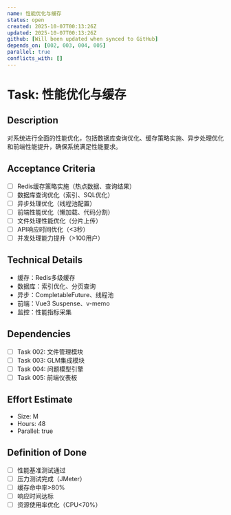 ```yaml
---
name: 性能优化与缓存
status: open
created: 2025-10-07T00:13:26Z
updated: 2025-10-07T00:13:26Z
github: [Will been updated when synced to GitHub]
depends_on: [002, 003, 004, 005]
parallel: true
conflicts_with: []
---
```


# Task: 性能优化与缓存

## Description
对系统进行全面的性能优化，包括数据库查询优化、缓存策略实施、异步处理优化和前端性能提升，确保系统满足性能要求。

## Acceptance Criteria
- [ ] Redis缓存策略实施（热点数据、查询结果）
- [ ] 数据库查询优化（索引、SQL优化）
- [ ] 异步处理优化（线程池配置）
- [ ] 前端性能优化（懒加载、代码分割）
- [ ] 文件处理性能优化（分片上传）
- [ ] API响应时间优化（<3秒）
- [ ] 并发处理能力提升（>100用户）

## Technical Details
- 缓存：Redis多级缓存
- 数据库：索引优化、分页查询
- 异步：CompletableFuture、线程池
- 前端：Vue3 Suspense、v-memo
- 监控：性能指标采集

## Dependencies
- [ ] Task 002: 文件管理模块
- [ ] Task 003: GLM集成模块
- [ ] Task 004: 问题模型引擎
- [ ] Task 005: 前端仪表板

## Effort Estimate
- Size: M
- Hours: 48
- Parallel: true

## Definition of Done
- [ ] 性能基准测试通过
- [ ] 压力测试完成（JMeter）
- [ ] 缓存命中率>80%
- [ ] 响应时间达标
- [ ] 资源使用率优化（CPU<70%）